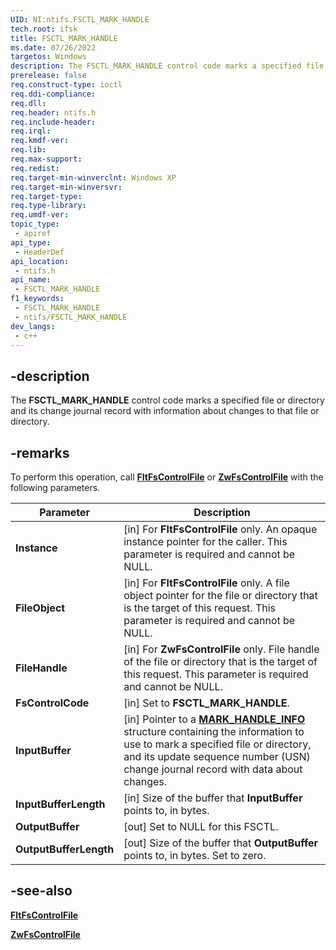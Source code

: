 ```yaml
---
UID: NI:ntifs.FSCTL_MARK_HANDLE
tech.root: ifsk
title: FSCTL_MARK_HANDLE
ms.date: 07/26/2022
targetos: Windows
description: The FSCTL_MARK_HANDLE control code marks a specified file or directory and its change journal record with information about changes to that file or directory.
prerelease: false
req.construct-type: ioctl
req.ddi-compliance: 
req.dll: 
req.header: ntifs.h
req.include-header: 
req.irql: 
req.kmdf-ver: 
req.lib: 
req.max-support: 
req.redist: 
req.target-min-winverclnt: Windows XP
req.target-min-winversvr: 
req.target-type: 
req.type-library: 
req.umdf-ver: 
topic_type:
 - apiref
api_type:
 - HeaderDef
api_location:
 - ntifs.h
api_name:
 - FSCTL_MARK_HANDLE
f1_keywords:
 - FSCTL_MARK_HANDLE
 - ntifs/FSCTL_MARK_HANDLE
dev_langs:
 - c++
---
```


## -description

The **FSCTL_MARK_HANDLE** control code marks a specified file or directory and its change journal record with information about changes to that file or directory.

## -remarks

To perform this operation, call [**FltFsControlFile**](../fltkernel/nf-fltkernel-fltfscontrolfile.md) or [**ZwFsControlFile**](nf-ntifs-zwfscontrolfile.md) with the following parameters.

| Parameter | Description |
| --------- | ----------- |
| **Instance** | [in] For **FltFsControlFile** only. An opaque instance pointer for the caller. This parameter is required and cannot be NULL. |
| **FileObject** | [in] For **FltFsControlFile** only. A file object pointer for the file or directory that is the target of this request. This parameter is required and cannot be NULL. |
| **FileHandle** | [in] For **ZwFsControlFile** only. File handle of the file or directory that is the target of this request. This parameter is required and cannot be NULL. |
| **FsControlCode** | [in] Set to **FSCTL_MARK_HANDLE**. |
| **InputBuffer** | [in] Pointer to a [**MARK_HANDLE_INFO**](ns-ntifs-mark_handle_info.md) structure containing the information to use to mark a specified file or directory, and its update sequence number (USN) change journal record with data about changes. |
| **InputBufferLength** | [in] Size of the buffer that **InputBuffer** points to, in bytes. |
| **OutputBuffer** | [out] Set to NULL for this FSCTL. |
| **OutputBufferLength** | [out] Size of the buffer that **OutputBuffer** points to, in bytes. Set to zero. |

## -see-also

[**FltFsControlFile**](../fltkernel/nf-fltkernel-fltfscontrolfile.md)

[**ZwFsControlFile**](nf-ntifs-zwfscontrolfile.md)
